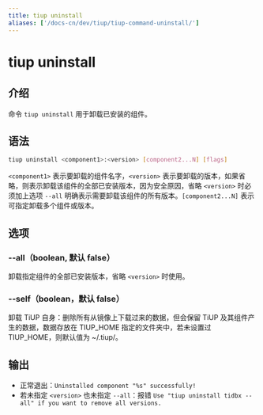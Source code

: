 ```yaml
---
title: tiup uninstall
aliases: ['/docs-cn/dev/tiup/tiup-command-uninstall/']
---
```


# tiup uninstall

## 介绍

命令 `tiup uninstall` 用于卸载已安装的组件。

## 语法

```sh
tiup uninstall <component1>:<version> [component2...N] [flags]
```

`<component1>` 表示要卸载的组件名字，`<version>` 表示要卸载的版本，如果省略，则表示卸载该组件的全部已安装版本，因为安全原因，省略 `<version>` 时必须加上选项 `--all` 明确表示需要卸载该组件的所有版本。`[component2...N]` 表示可指定卸载多个组件或版本。

## 选项

### --all（boolean, 默认 false）

卸载指定组件的全部已安装版本，省略 `<version>` 时使用。

### --self（boolean，默认 false）

卸载 TiUP 自身：删除所有从镜像上下载过来的数据，但会保留 TiUP 及其组件产生的数据，数据存放在 TIUP_HOME 指定的文件夹中，若未设置过 TIUP_HOME，则默认值为 ~/.tiup/。

## 输出

- 正常退出：`Uninstalled component "%s" successfully!`
- 若未指定 `<version>` 也未指定 `--all`：报错 `Use "tiup uninstall tidbx --all" if you want to remove all versions.`